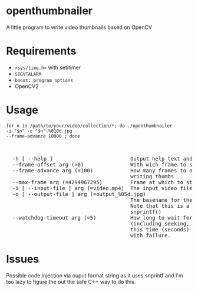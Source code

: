 # openthumbnailer

A little program to write video thumbnails based on OpenCV

# Requirements

* <code><sys/time.h></code> with setitimer
* <code>SIGVTALARM</code>
* <code>boost::program_options</code>
* OpenCV2

# Usage

<code>for n in /path/to/your/video/collection/*; do ./openthumbnailer -i "$n" -o "$n".%010d.jpg --frame-advance 10000 ; done</code>

<pre>


  -h [ --help ]                         Output help text and exit successfully
  --frame-offset arg (=0)               With wich frame to start writing thumbs
  --frame-advance arg (=100)            How many frames to advance between 
                                        writing thumbs
  --max-frame arg (=4294967295)         Frame at which to stop processing
  -i [ --input-file ] arg (=video.mp4)  The input video file name
  -o [ --output-file ] arg (=output_%05d.jpg)
                                        The basename for the output thumbnails.
                                        Note that this is a format string for 
                                        snprintf()
  --watchdog-timeout arg (=5)           How long to wait for processing a frame
                                        (including seeking, etc) to finish. If 
                                        this time (seconds) is exceeded abort 
                                        with failure.
</pre>

# Issues

Possible code injection via ouput format string as it uses snprintf and I'm too lazy to figure the out the safe C++ way to do this.


